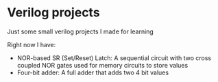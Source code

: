 # Verilog projects

Just some small verilog projects I made for learning

Right now I have:
- NOR-based SR (Set/Reset) Latch: A sequential circuit with two cross coupled NOR gates used for memory circuits to store values
- Four-bit adder: A full adder that adds two 4 bit values
